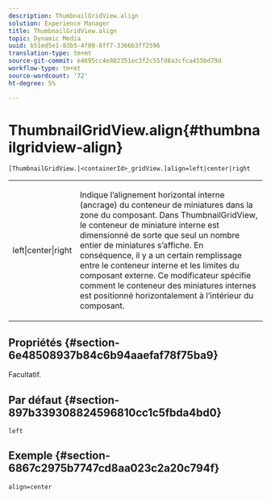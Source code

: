 ```yaml
---
description: ThumbnailGridView.align
solution: Experience Manager
title: ThumbnailGridView.align
topic: Dynamic Media
uuid: b51ed5e1-83b5-4f00-8ff7-3366b3ff2596
translation-type: tm+mt
source-git-commit: e4695cc4e882351ec3f2c55fd8a3cfca455bd79d
workflow-type: tm+mt
source-wordcount: '72'
ht-degree: 5%

---
```



# ThumbnailGridView.align{#thumbnailgridview-align}

`[ThumbnailGridView.|<containerId>_gridView.]align=left|center|right`

<table id="table_95890560230C48BBB03A8082F56382CA"> 
 <tbody> 
  <tr> 
   <td> <p> <span class="codeph"> left|center|right</span> </p> </td> 
   <td> <p> Indique l’alignement horizontal interne (ancrage) du conteneur de miniatures dans la zone du composant. Dans ThumbnailGridView, le conteneur de miniature interne est dimensionné de sorte que seul un nombre entier de miniatures s’affiche. En conséquence, il y a un certain remplissage entre le conteneur interne et les limites du composant externe. Ce modificateur spécifie comment le conteneur des miniatures internes est positionné horizontalement à l’intérieur du composant. </p> </td> 
  </tr> 
 </tbody> 
</table>

## Propriétés {#section-6e48508937b84c6b94aaefaf78f75ba9}

Facultatif.

## Par défaut {#section-897b339308824596810cc1c5fbda4bd0}

`left`

## Exemple {#section-6867c2975b7747cd8aa023c2a20c794f}

`align=center`
